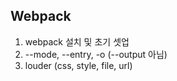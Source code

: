 ## Webpack

1) webpack 설치 및 초기 셋업
2) --mode, --entry, -o (--output 아님) 
3) louder (css, style, file, url)